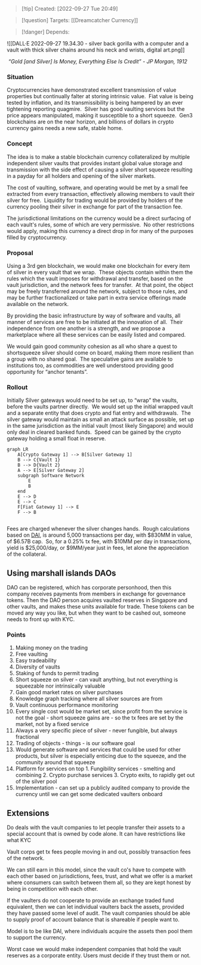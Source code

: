 >[!tip] Created: [2022-09-27 Tue 20:49]

>[!question] Targets: [[Dreamcatcher Currency]]

>[!danger] Depends: 

![[DALL·E 2022-09-27 19.34.30 - silver back gorilla with a computer and a vault with thick silver chains around his neck and wrists, digital art.png]]

 *“Gold [and Silver] Is Money, Everything Else Is Credit” - JP Morgan, 1912*

### Situation
Cryptocurrencies have demonstrated excellent transmission of value properties but continually falter at storing intrinsic value.  Fiat value is being tested by inflation, and its transmissibility is being hampered by an ever tightening reporting quagmire.  Silver has good vaulting services but the price appears manipulated, making it susceptible to a short squeeze.  Gen3 blockchains are on the near horizon, and billions of dollars in crypto currency gains needs a new safe, stable home.
### Concept
The idea is to make a stable blockchain currency collateralized by multiple independent silver vaults that provides instant global value storage and transmission with the side effect of causing a silver short squeeze resulting in a payday for all holders and opening of the silver markets.

The cost of vaulting, software, and operating would be met by a small fee extracted from every transaction, effectively allowing members to vault their silver for free.  Liquidity for trading would be provided by holders of the currency pooling their silver in exchange for part of the transaction fee.

The jurisdictional limitations on the currency would be a direct surfacing of each vault's rules, some of which are very permissive.  No other restrictions would apply, making this currency a direct drop in for many of the purposes filled by cryptocurrency.

### Proposal

Using a 3rd gen blockchain, we would make one blockchain for every item of silver in every vault that we wrap.  These objects contain within them the rules which the vault imposes for withdrawal and transfer, based on the vault jurisdiction, and the network fees for transfer.  At that point, the object may be freely transferred around the network, subject to those rules, and may be further fractionalized or take part in extra service offerings made available on the network.

By providing the basic infrastructure by way of software and vaults, all manner of services are free to be initiated at the innovation of all.  Their independence from one another is a strength, and we propose a marketplace where all these services can be easily listed and compared.

We would gain good community cohesion as all who share a quest to shortsqueeze silver should come on board, making them more resilient than a group with no shared goal.  The speculative gains are available to institutions too, as commodities are well understood providing good opportunity for “anchor tenants”.

### Rollout
Initially Silver gateways would need to be set up, to “wrap” the vaults, before the vaults partner directly.  We would set up the initial wrapped vault and a separate entity that does crypto and fiat entry and withdrawals.  The silver gateway would maintain as small an attack surface as possible, set up in the same jurisdiction as the initial vault (most likely Singapore) and would only deal in cleared banked funds.  Speed can be gained by the crypto gateway holding a small float in reserve.

```mermaid
graph LR
	A[Crypto Gateway 1] --> B[Silver Gateway 1]
	B --> C{Vault 1}
	B --> D{Vault 2}
	A --> E[Silver Gateway 2]
	subgraph Software Network
		E
		B
	end
	E --> D
	E --> C
	F[Fiat Gateway 1] --> E
	F --> B
	
```

Fees are charged whenever the silver changes hands.  Rough calculations based on [DAI](https://www.coindesk.com/price/dai/), is around 5,000 transactions per day, with $830MM in value, of $6.57B cap.  So, for a 0.25% tx fee, with $10MM per day in transactions, yield is $25,000/day, or $9MM/year just in fees, let alone the appreciation of the collateral.

## Using marshall islands DAOs
DAO can be registered, which has corporate personhood, then this company receives payments from members in exchange for governance tokens.  Then the DAO person acquires vaulted reserves in Singapore and other vaults, and makes these units available for trade.  These tokens can be moved any way you like, but when they want to be cashed out, someone needs to front up with KYC.

### Points
1.  Making money on the trading    
2.  Free vaulting
3.  Easy tradeability
4.  Diversity of vaults
5.  Staking of funds to permit trading
6.  Short squeeze on silver - can vault anything, but not everything is squeezable nor intrinsically valuable
7.  Gain good market rates on silver purchases
8.  Knowledge graph tracking where all silver sources are from
9.  Vault continuous performance monitoring
10.  Every single cost would be market set, since profit from the service is not the goal - short squeeze gains are - so the tx fees are set by the market, not by a fixed service
11.  Always a very specific piece of silver - never fungible, but always fractional
12.  Trading of objects - things - is our software goal
13.  Would generate software and services that could be used for other products, but silver is especially enticing due to the squeeze, and the community around that squeeze
14.  Platform for services on top
	1.  Fungibility services - smelting and combining
	2.  Crypto purchase services
	3.  Crypto exits, to rapidly get out of the silver pool
15. Implementation - can set up a publicly audited company to provide the currency until we can get some dedicated vaulters onboard

## Extensions
Do deals with the vault companies to let people transfer their assets to a special account that is owned by code alone.  It can have restrictions like what KYC 

Vault corps get tx fees people moving in and out, possibly transaction fees of the network.

We can still earn in this model, since the vault co's have to compete with each other based on jurisdictions, fees, trust, and what we offer is a market where consumers can switch between them all, so they are kept honest by being in competition with each other.

If the vaulters do not cooperate to provide an exchange traded fund equivalent, then we can let individual vaulters back the assets, provided they have passed some level of audit.  The vault companies should be able to supply proof of account balance that is shareable if people want to.

Model is to be like DAI, where individuals acquire the assets then pool them to support the currency.

Worst case we would make independent companies that hold the vault reserves as a corporate entity.  Users must decide if they trust them or not.